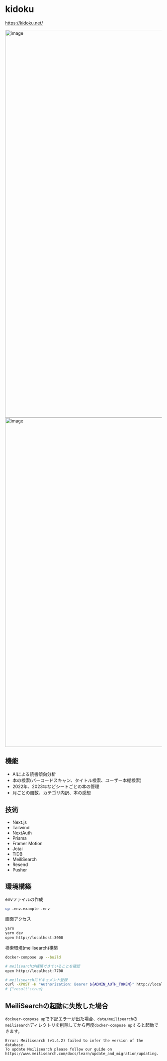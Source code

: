 # kidoku

https://kidoku.net/

<img width="1247" alt="image" src="https://github.com/Rasukarusan/kidoku/assets/17779386/d2b88d99-670b-468e-8fd3-27f6ecb50430">
<img width="1059" alt="image" src="https://github.com/Rasukarusan/kidoku/assets/17779386/52735f61-825a-44ed-88dd-12a6153a7eca">

## 機能

- AIによる読書傾向分析
- 本の検索(バーコードスキャン、タイトル検索、ユーザー本棚検索)
- 2022年、2023年などシートごとの本の管理
- 月ごとの冊数、カテゴリ内訳、本の感想

## 技術

- Next.js
- Tailwind
- NextAuth
- Prisma
- Framer Motion
- Jotai
- TiDB
- MeiliSearch
- Resend
- Pusher

## 環境構築

envファイルの作成

```sh
cp .env.example .env
```

画面アクセス

```sh
yarn
yarn dev
open http://localhost:3000
```

検索環境(meilisearch)構築

```sh
docker-compose up --build

# meiliearchが構築できていることを確認
open http://localhost:7700

# meilisearchにドキュメント登録
curl -XPOST -H "Authorization: Bearer ${ADMIN_AUTH_TOKEN}" http://localhost:3000/api/batch/meilisearch
# {"result":true}
```

## MeiliSearchの起動に失敗した場合

`dockuer-compose up`で下記エラーが出た場合、`data/meilisearch`の`meilisearch`ディレクトリを削除してから再度`docker-compose up`すると起動できます。

```
Error: Meilisearch (v1.4.2) failed to infer the version of the database.
To update Meilisearch please follow our guide on https://www.meilisearch.com/docs/learn/update_and_migration/updating.
```
